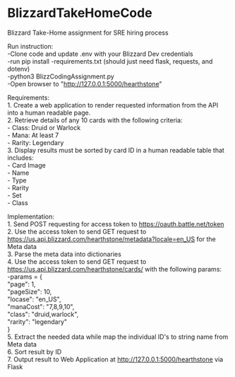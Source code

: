 # BlizzardTakeHomeCode  
Blizzard Take-Home assignment for SRE hiring process  

Run instruction:    
-Clone code and update .env with your Blizzard Dev credentials    
-run pip install -requirements.txt  (should just need flask, requests, and dotenv)  
-python3 BlizzCodingAssignment.py    
-Open browser to "http://127.0.0.1:5000/hearthstone"    

Requirements:  
    1. Create a web application to render requested information from the API into a human readable page.  
    2. Retrieve details of any 10 cards with the following criteria:  
        - Class: Druid or Warlock  
        - Mana: At least 7  
        - Rarity: Legendary  
    3. Display results must be sorted by card ID in a human readable table that includes:  
        - Card Image  
        - Name  
        - Type  
        - Rarity  
        - Set  
        - Class  

Implementation:  
    1. Send POST requesting for access token to https://oauth.battle.net/token    
    2. Use the access token to send GET request to https://us.api.blizzard.com/hearthstone/metadata?locale=en_US for the Meta data  
    3. Parse the meta data into dictionaries  
    4. Use the access token to send GET request to https://us.api.blizzard.com/hearthstone/cards/ with the following params:    
        -params = {  
          "page": 1,  
          "pageSize": 10,  
          "locase": "en_US",  
          "manaCost": "7,8,9,10",  
          "class": "druid,warlock",  
          "rarity": "legendary"  
          }    
    5. Extract the needed data while map the individual ID's to string name from Meta data  
    6. Sort result by ID    
    7. Output result to Web Application at http://127.0.0.1:5000/hearthstone via Flask    
